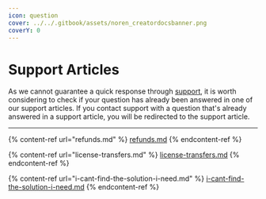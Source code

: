 ```yaml
---
icon: question
cover: ../../.gitbook/assets/noren_creatordocsbanner.png
coverY: 0
---
```


# Support Articles

As we cannot guarantee a quick response through [support](../contact-us.md), it is worth considering to check if your question has already been answered in one of our support articles. If you contact support with a question that's already answered in a support article, you will be redirected to the support article.

***

{% content-ref url="refunds.md" %}
[refunds.md](refunds.md)
{% endcontent-ref %}

{% content-ref url="license-transfers.md" %}
[license-transfers.md](license-transfers.md)
{% endcontent-ref %}

{% content-ref url="i-cant-find-the-solution-i-need.md" %}
[i-cant-find-the-solution-i-need.md](i-cant-find-the-solution-i-need.md)
{% endcontent-ref %}
